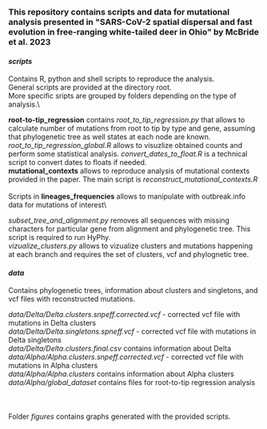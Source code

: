 ### This repository contains scripts and data for mutational analysis presented in "SARS-CoV-2 spatial dispersal and fast evolution in free-ranging white-tailed deer in Ohio" by McBride et al. 2023


#### *scripts*
Contains R, python and shell scripts  to reproduce the analysis.\
General scripts are provided at the directory root.\
More specific sripts are grouped by folders depending on the type of analysis.\

**root-to-tip_regression** contains *root_to_tip_regression.py* that allows to calculate number of mutations from root to tip by type and gene, assuming that phylogenetic tree as well states at each node are known. *root_to_tip_regression_global.R* allows to visuzlize obtained counts and perform some statistical analysis. *convert_dates_to_float.R* is a technical script to convert dates to floats if needed.
\
**mutational_contexts** allows to reproduce analysis of mutational contexts provided in the paper. The main script is *reconstruct_mutational_contexts.R*\
\
Scripts in **lineages_frequencies** allows to manipulate with outbreak.info data for mutations of interest\

*subset_tree_and_alignment.py* removes all sequences with missing characters for particular gene from alignment and phylogenetic tree. This script is required to run HyPhy.\
*vizualize_clusters.py* allows to vizualize clusters and mutations happening at each branch and requires the set of clusters, vcf and phylognetic tree.

#### *data* 
 Contains phylogenetic trees, information about clusters and singletons, and vcf files with reconstructed mutations.

*data/Delta/Delta.clusters.snpeff.corrected.vcf* - corrected vcf file with mutations in Delta clusters\
*data/Delta/Delta.singletons.spneff.vcf* - corrected vcf file with mutations in Delta singletons\
*data/Delta/Delta.clusters.final.csv* contains information about Delta\
*data/Alpha/Alpha.clusters.snpeff.corrected.vcf* - corrected vcf file with mutations in Alpha clusters\
*data/Alpha/Alpha.clusters* contains information about Alpha clusters\
*data/Alpha/global_dataset* contains files for root-to-tip regression analysis\
\
\
\
Folder *figures* contains graphs generated with the provided scripts.



